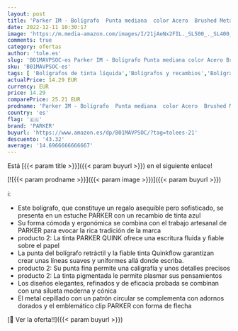```yaml
---
layout: post
title: 'Parker IM - Bolígrafo  Punta mediana  color Acero  Brushed Metal Golden trim '
date: 2022-12-11 10:30:17
image: 'https://m.media-amazon.com/images/I/21jAeNx2FIL._SL500_._SL400_.jpg'
comments: true
category: ofertas
author: 'tole.es'
slug: 'B01MAVPSOC-es Parker IM - Bolígrafo Punta mediana color Acero Brushed...'
sku: 'B01MAVPSOC-es'
tags: [ 'Bolígrafos de tinta líquida','Bolígrafos y recambios','Bolígrafos, lápices y útiles de escritura','Oficina y papelería','bolígrafo','parker','🇪🇸', ]
actualPrice: 14.29 EUR
currency: EUR
price: 14.29
comparePrice: 25.21 EUR
prodname: 'Parker IM - Bolígrafo  Punta mediana  color Acero  Brushed Metal Golden trim '
country: 'es'
flag: '🇪🇸'
brand: 'PARKER'
buyurl: 'https://www.amazon.es/dp/B01MAVPSOC/?tag=tolees-21'
descuento: '43.32'
average: '14.6966666666667'
---
```


Está [{{< param title >}}]({{< param buyurl >}}) en el siguiente enlace!

[![{{< param prodname >}}]({{< param image >}})]({{< param buyurl >}})

ℹ️:

- Este bolígrafo, que constituye un regalo asequible pero sofisticado, se presenta en un estuche PARKER con un recambio de tinta azul
- Su forma cómoda y ergonómica se combina con el trabajo artesanal de PARKER para evocar la rica tradición de la marca
- producto 2: La tinta PARKER QUINK ofrece una escritura fluida y fiable sobre el papel
- La punta del bolígrafo retráctil y la fiable tinta Quinkflow garantizan crear unas líneas suaves y uniformes allá donde escriba.
- producto 2: Su punta fina permite una caligrafía y unos detalles precisos
- producto 2: La tinta pigmentada le permite plasmar sus pensamientos
- Los diseños elegantes, refinados y de eficacia probada se combinan con una silueta moderna y cónica
- El metal cepillado con un patrón circular se complementa con adornos dorados y el emblemático clip PARKER con forma de flecha

[🛒 Ver la oferta!!]({{< param buyurl >}})
